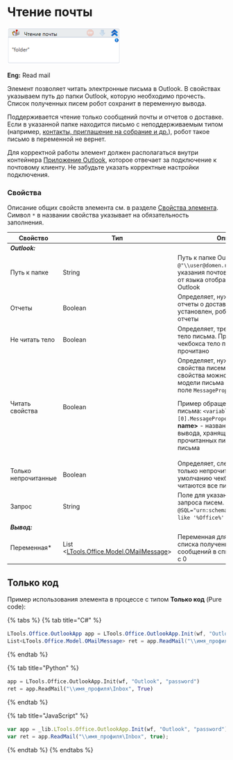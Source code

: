 # Чтение почты

![](<../../../.gitbook/assets/image (109).png>)

**Eng:** Read mail

Элемент позволяет читать электронные письма в Outlook. В свойствах указываем путь до папки Outlook, которую необходимо прочесть. Список полученных писем робот сохранит в переменную вывода.

Поддерживается чтение только сообщений почты и отчетов о доставке. Если в указанной папке находится письмо с неподдерживаемым типом (например, [контакты, приглашение на собрание и др.](https://learn.microsoft.com/ru-ru/office/vba/outlook/concepts/forms/item-types-and-message-classes)), робот такое письмо в переменной не вернет.

Для корректной работы элемент должен располагаться внутри контейнера [Приложение Outlook](https://docs.primo-rpa.ru/primo-rpa/g_elements/osnovnye-elementy/els_outlook/el_outlook_app), которое отвечает за подключение к почтовому клиенту. Не забудьте указать корректные настройки подключения.


### Свойства
Описание общих свойств элемента см. в разделе [Свойства элемента](https://docs.primo-rpa.ru/primo-rpa/primo-studio/process/elements#svoistva-elementa).\
Символ `*` в названии свойства указывает на обязательность заполнения.

| Свойство             | Тип                                                                               | Описание                                         |
| -------------------- | --------------------------------------------------------------------------------- | ------------------------------------------------ |
| ***Outlook:***        |  |  |
| Путь к папке         | String                                                                            | Путь к папке Outlook. Пример: `@"\\user@domen.ru\Inbox"`. Язык указания почтового ящика зависит от языка отображения папок в Outlook  |
| Отчеты               | Boolean                                                                           | Определяет, нужно ли читать отчеты о доставке. Если чекбокс установлен, робот будет читать отчеты  |
| Не читать тело       | Boolean                                                                           | Определяет, требуется ли читать тело письма. При установке чекбокса тело письма **НЕ** будет прочитано |
| Читать свойства      | Boolean                                                                           | Определяет, нужно ли читать свойства писем. Прочитанные свойства можно просмотреть в модели письма **OMailMessage** в поле `MessageProperties`. <p>Пример обращения к свойствам письма: `<variable name>[0].MessageProperties`, где **\<variable name>** - название переменной вывода, хранящей список прочитанных писем, а [0] - индекс письма <p/>|
| Только непрочитанные | Boolean                                                                           | Определяет, следует ли читать только непрочитанные письма. По умолчанию чекбокс снят - читаются все письма |
| Запрос               | String                                                                            | Поле для указания поискового запроса писем. Пример: `@SQL="urn:schemas:httpmail:subject" like '%Office%'` |
| ***Вывод:***          |  |  |
| Переменная\*         | List <[LTools.Office.Model.OMailMessage](https://docs.primo-rpa.ru/primo-rpa/g_elements/el_basic/els_mail/datatypes/omailmessage)> | Переменная для сохранения списка полученных писем. Отсчет сообщений в списке производится с 0 |


## Только код
Пример использования элемента в процессе с типом **Только код** (Pure code):

{% tabs %}
{% tab title="C#" %}
```csharp
LTools.Office.OutlookApp app = LTools.Office.OutlookApp.Init(wf, "Outlook", "password");
List<LTools.Office.Model.OMailMessage> ret = app.ReadMail("\\имя_профиля\Inbox", true);
```
{% endtab %}

{% tab title="Python" %}
```python
app = LTools.Office.OutlookApp.Init(wf, "Outlook", "password")
ret = app.ReadMail("\\имя_профиля\Inbox", True)
```
{% endtab %}

{% tab title="JavaScript" %}
```javascript
var app = _lib.LTools.Office.OutlookApp.Init(wf, "Outlook", "password");
var ret = app.ReadMail("\\имя_профиля\Inbox", true);
```
{% endtab %}
{% endtabs %}

